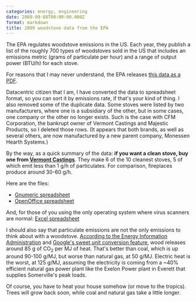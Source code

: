 ```yaml
---
categories: energy, engineering
date: 2009-09-08T00:00:00.000Z
format: markdown
title: 2009 woodstove data from the EPA
---
```


The EPA regulates woodstove emissions in the US. Each year, they publish a list of the roughly 700 types of woodstoves sold in the US that includes an emissions metric (grams of particulate per hour) and a range of output power (BTU/h)  for each stove.

For reasons that I may never understand, the EPA releases <a href="http://www.epa.gov/oecaerth/resources/publications/monitoring/caa/woodstoves/certifiedwood.pdf">this data as a PDF</a>.

Datacentric citizen that I am, I have converted the data to spreadsheet format, so you can sort it by emissions rate, if that's your kind of thing. I also removed some of the duplicate data. Some stoves were listed by two manufacturers, where one is a subsidiary of the other, but in some cases, one company or the other no longer exists. Such is the case with CFM Corporation, the bankrupt owner of Vermont Castings and Majestic Products, so I deleted those rows. (It appears that both brands, as well as several others, are now manufactured by a new parent company, Monessen Hearth Systems.)

By the way, as a quick summary of the data: **if you want a clean stove, buy one from <a href="http://www.vermontcastings.com">Vermont Castings</a>**. They make 6 of the 10 cleanest stoves, 5 of which emit less than 1 g/h of particulates. For comparison, fireplaces produce around 30-60 g/h.

Here are the files:

* [Gnumeric spreadsheet][1]
* [OpenOffice spreadsheet][2]

And, for those of you using the only operating system where virus scanners are normal: [Excel spreadsheet][3]

I should also say that particulate emissions are not the only emissions to think about with a woodstove. <a href="http://www.eia.doe.gov/oiaf/1605/coefficients.html">According to the Energy Information Administration</a> and <a href="http://www.google.com/search?q=195+pounds+per+1000000+BTU+in+g+per+megajoule">Google's sweet unit conversion feature</a>, wood releases around 85 g of CO<sub>2</sub> per MJ of heat. That's better than coal, which is up around 90-100 g/MJ, but worse than natural gas, at 50 g/MJ. Electric heat is the worst, at 125 g/MJ, assuming the electricity is coming from a ~40% efficient natural gas power plant like the Exelon Power plant in Everett that supplies Somerville's peak loads.

Of course, you have to heat your house somehow (or move to the tropics). Trees will grow back soon, while coal and natural gas take a little longer.

[1]: http://pingswept.org/files/Woodstoves_EPA_2009.gnumeric
[2]: http://pingswept.org/files/Woodstoves_EPA_2009.ods
[3]: http://pingswept.org/files/Woodstoves_EPA_2009.xls
